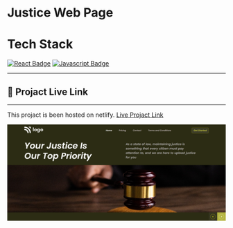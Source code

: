 # **Justice Web Page**


# Tech Stack
[![React Badge](https://img.shields.io/badge/-HTML-red?style=for-the-badge&labelColor=black&logo=html&logoColor=61DBFB)](#) [![Javascript Badge](https://img.shields.io/badge/-CSS-blue?style=for-the-badge&labelColor=black&logo=tailwind&logoColor=white)](#)

---
## 🚀  Projact Live Link <br>
---
This projact is been hosted on netlify. [Live Projact Link](https://clinquant-blancmange-e8f2e3.netlify.app)

![LOW HOME PAGE](./Home.png)